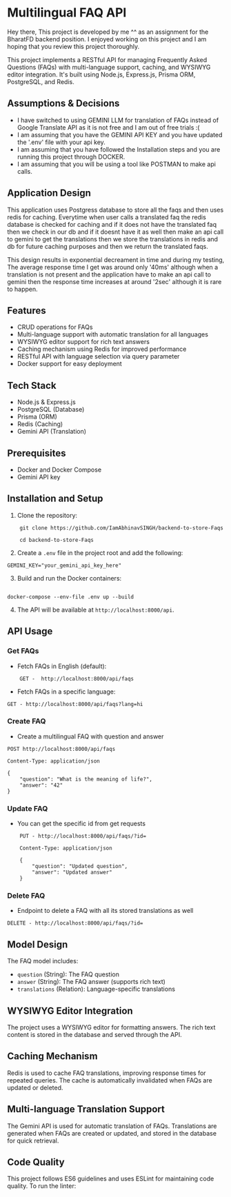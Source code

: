 # Multilingual FAQ API

Hey there, This project is developed by me ^^ as an assignment for the BharatFD backend position. I enjoyed working on this project and I am hoping that you review this project thoroughly. 

This project implements a RESTful API for managing Frequently Asked Questions (FAQs) with multi-language support, caching, and WYSIWYG editor integration. It's built using Node.js, Express.js, Prisma ORM, PostgreSQL, and Redis.

## Assumptions & Decisions 

- I have switched to using GEMINI LLM for translation of FAQs instead of Google Translate API as it is not free and I am out of free trials :(
- I am assuming that you have the GEMINI API KEY and you 
have updated the '.env' file with your api key. 
- I am assuming that you have followed the Installation steps and you are running this project through DOCKER.
- I am assuming that you will be using a tool like POSTMAN to make api calls.

## Application Design
This application uses Postgress database to store all the faqs and then uses redis for caching. Everytime when user calls a translated faq the redis database is checked for caching and if it does not have the translated faq then we check in our db and if it doesnt have it as well then make an api call to gemini to get the translations then we store the translations  in redis and db for future caching purposes and then we return the translated faqs. 

This design results in exponential decreament in time and during my testing, The average response time I get was around only '40ms' although when a translation is not present and the application have to make an api call to gemini then the response time increases at around '2sec' although it is rare to happen.

## Features

- CRUD operations for FAQs
- Multi-language support with automatic translation for all languages
- WYSIWYG editor support for rich text answers
- Caching mechanism using Redis for improved performance
- RESTful API with language selection via query parameter
- Docker support for easy deployment

## Tech Stack

- Node.js & Express.js
- PostgreSQL (Database)
- Prisma (ORM)
- Redis (Caching)
- Gemini API (Translation)

## Prerequisites

- Docker and Docker Compose
- Gemini API key

## Installation and Setup

1. Clone the repository:

```plaintext
    git clone https://github.com/IamAbhinavSINGH/backend-to-store-Faqs

    cd backend-to-store-Faqs
```

2. Create a `.env` file in the project root and add the following:

```plaintext
GEMINI_KEY="your_gemini_api_key_here"

```

3. Build and run the Docker containers:

```plaintext

docker-compose --env-file .env up --build

```

4. The API will be available at `http://localhost:8000/api`.



## API Usage

### Get FAQs


- Fetch FAQs in English (default):

```
    GET -  http://localhost:8000/api/faqs

```

- Fetch FAQs in a specific language:

```
GET - http://localhost:8000/api/faqs?lang=hi

```


### Create FAQ
- Create a multilingual FAQ with question and answer

```plaintext
POST http://localhost:8000/api/faqs

Content-Type: application/json

{
    "question": "What is the meaning of life?",
    "answer": "42"
}

```

### Update FAQ

- You can get the specific id from get requests

```
    PUT - http://localhost:8000/api/faqs/?id=

    Content-Type: application/json

    {
        "question": "Updated question",
        "answer": "Updated answer"
    }

```

### Delete FAQ

- Endpoint to delete a FAQ with all its stored translations as well

```
DELETE - http://localhost:8000/api/faqs/?id=
```

## Model Design

The FAQ model includes:
- `question` (String): The FAQ question
- `answer` (String): The FAQ answer (supports rich text)
- `translations` (Relation): Language-specific translations


## WYSIWYG Editor Integration

The project uses a WYSIWYG editor for formatting answers. The rich text content is stored in the database and served through the API.


## Caching Mechanism

Redis is used to cache FAQ translations, improving response times for repeated queries. The cache is automatically invalidated when FAQs are updated or deleted.


## Multi-language Translation Support

The Gemini API is used for automatic translation of FAQs. Translations are generated when FAQs are created or updated, and stored in the database for quick retrieval.

## Code Quality

This project follows ES6 guidelines and uses ESLint for maintaining code quality. To run the linter: